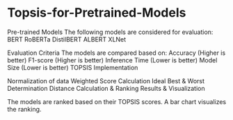 # Topsis-for-Pretrained-Models

Pre-trained Models
The following models are considered for evaluation:
BERT
RoBERTa
DistilBERT
ALBERT
XLNet

Evaluation Criteria
The models are compared based on:
Accuracy (Higher is better)
F1-score (Higher is better)
Inference Time (Lower is better)
Model Size (Lower is better)
TOPSIS Implementation

Normalization of data
Weighted Score Calculation
Ideal Best & Worst Determination
Distance Calculation & Ranking
Results & Visualization

The models are ranked based on their TOPSIS scores.
A bar chart visualizes the ranking.
